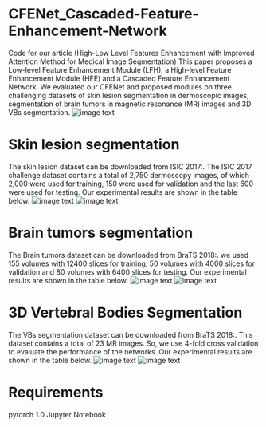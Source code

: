 # CFENet_Cascaded-Feature-Enhancement-Network

Code for our article (High-Low Level Features Enhancement with Improved Attention Method for Medical Image Segmentation)
This paper proposes a Low-level Feature Enhancement Module (LFH), a High-level Feature Enhancement Module (HFE) and a Cascaded
Feature Enhancement Network. We evaluated our CFENet and proposed modules on three challenging datasets of skin lesion segmentation in
dermoscopic images, segmentation of brain tumors in magnetic resonance (MR) images and 3D VBs segmentation.
![image text](https://github.com/WH-HuanWang/CFENet/blob/master/img-storage/Network.png)

# Skin lesion segmentation
The skin lesion dataset can be downloaded from ISIC 2017:.
The ISIC 2017 challenge dataset contains a total of 2,750 dermoscopy images, of which 2,000 were used for training, 150 were used for validation and the last 600 were used for testing.
Our experimental results are shown in the table below.
![image text](https://github.com/WH-HuanWang/CFENet/blob/master/img-storage/skin_result-1.png)
![image text](https://github.com/WH-HuanWang/CFENet/blob/master/img-storage/skin_result-2.png)


# Brain tumors segmentation
The Brain tumors dataset can be downloaded from BraTS 2018:.
we used 155 volumes with 12400 slices for training, 50 volumes with 4000 slices for validation and 80 volumes with 6400 slices for testing.
Our experimental results are shown in the table below.
![image text](https://github.com/WH-HuanWang/CFENet/blob/master/img-storage/BraTs_result-1.png)
![image text](https://github.com/WH-HuanWang/CFENet/blob/master/img-storage/BraTs_result-2.png)


# 3D Vertebral Bodies Segmentation
The VBs segmentation dataset can be downloaded from BraTS 2018:.
This dataset contains a total of 23 MR images. So, we use 4-fold cross validation to evaluate the performance of the networks.
Our experimental results are shown in the table below.
![image text](https://github.com/WH-HuanWang/CFENet/blob/master/img-storage/VBs_result-1.png)
![image text](https://github.com/WH-HuanWang/CFENet/blob/master/img-storage/VBs_result-2.png)


# Requirements
pytorch 1.0
Jupyter Notebook
